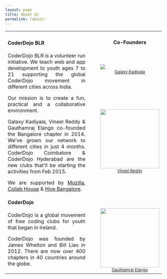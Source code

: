 ```yaml
---
layout: page
title: About Us
permalink: /about/
---
```

<table cellspacing="0" cellpadding="0">
   <tr>
      <td>
      
<h4>CoderDojo BLR</h4>

<p align="justify">CoderDojo BLR is a volunteer run initiative. We teach web and app development to youth ages 7 to 21 supporting the global CoderDojo movement in different cities across India.</p>

<p align="justify">Our mission is to create a fun, practical and a collaborative environment.</p>

<p align="justify">Galaxy Kadiyala, Vineel Reddy & Gauthamraj Elango co-founded the Bangalore chapter in 2014. We've grown our network to different cities in just 4 months. CoderDojo Coimbatore & CoderDojo Hyderabad are the new clubs that'll be starting the activities from Feb 2015.</p>

<p align="justify">We are supported by <a href="http://mozilla.org/">Mozilla</a>, <a href="http://collab.house/">Collab House</a> & <a href="http://hive.mozillaindia.org">Hive Bangalore</a>.

<h4>CoderDojo</h4>

<p align="justify">CoderDojo is a global movement of free coding clubs for youth that began in Ireland.</p>

<p align="justify">CoderDojo was founded by James Whelton and Bill Liao in 2012. There are now over 400 chapters in 40 countries around the globe.</p
></td>

<td>
</td>
<td>
</td>

<td>
<h4><center>Co-Founders</center></h4><br></br>
<img src="http://gravatar.com/avatar/f524eb81c5dcb48e672a27be4910de1c.png?s=190">
<center><font size="2"><a href="http://twitter.com/GalaxyK">Galaxy Kadiyala</a></font></center>

<br></br>
<br></br>

<img src="https://fbcdn-sphotos-c-a.akamaihd.net/hphotos-ak-xpf1/v/t1.0-9/p720x720/9768_10152271724051116_2518868728966135836_n.jpg?oh=8c53ad6b45af0d2be3f725f973f5e35a&oe=5553E7E6&__gda__=1431406014_f75f5820e5dbe66098c5e39a83cef8b8" width="190" height="190">
<center><font size="2"><a href="http://twitter.com/GalaxyK">Vineel Reddy</a></font></center>

<br></br>
<br></br>

<img src="https://fbcdn-sphotos-b-a.akamaihd.net/hphotos-ak-xpf1/v/t1.0-9/560226_4922890767969_5786035493337870382_n.jpg?oh=6934e950f49ca5810d79330ad69774a5&oe=55603432&__gda__=1432712531_bb72ca68b4b1f7412d095417447343f9" width="190" height="190">
<center><font size="2"><a href="http://twitter.com/GalaxyK">Gauthamraj Elango</a></center></font>
</td>

   </tr>
</table>

